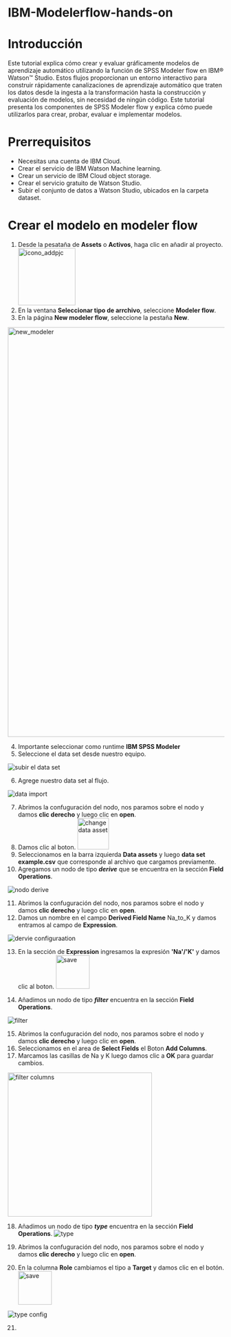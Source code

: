 # IBM-Modelerflow-hands-on

# Introducción
Este tutorial explica cómo crear y evaluar gráficamente modelos de aprendizaje automático utilizando la función de SPSS Modeler flow en IBM® Watson™ Studio. Estos flujos proporcionan un entorno interactivo para construir rápidamente canalizaciones de aprendizaje automático que traten los datos desde la ingesta a la transformación hasta la construcción y evaluación de modelos, sin necesidad de ningún código. Este tutorial presenta los componentes de SPSS Modeler flow y explica cómo puede utilizarlos para crear, probar, evaluar e implementar modelos.

# Prerrequisitos
* Necesitas una cuenta de IBM Cloud. 
* Crear el servicio de IBM Watson Machine learning.
* Crear un servicio de IBM Cloud object storage.
* Crear el servicio gratuito de Watson Studio.
* Subir el conjunto de datos a Watson Studio, ubicados en la carpeta dataset.

# Crear el modelo en modeler flow

  1. Desde la pesataña de **Assets** o **Activos**, haga clic en añadir al proyecto.   <img width="133" alt="icono_addpjc" src="https://user-images.githubusercontent.com/46906169/85602284-d78a7d00-b614-11ea-8d5d-f34c3498fdaa.PNG">
  2. En la ventana **Seleccionar tipo de arrchivo**, seleccione **Modeler flow**.
  3. En la página **New modeler flow**, seleccione la pestaña **New**.
  
<img width="953" alt="new_modeler" src="https://user-images.githubusercontent.com/46906169/86167357-005eb680-badc-11ea-86d5-242a6e6e5f16.PNG">
  
  4. Importante seleccionar como runtime **IBM SPSS Modeler**
  5. Seleccione el data set desde nuestro equipo.
  
  ![subir el data set](https://user-images.githubusercontent.com/46906169/86168874-63e9e380-bade-11ea-8ee5-b7de2ff6ca48.png)
  
  6. Agrege nuestro data set al flujo.
  
  ![data import](https://user-images.githubusercontent.com/46906169/86169232-ea9ec080-bade-11ea-8d09-01030120c615.png)

  7. Abrimos la confuguración del nodo, nos paramos sobre el nodo y damos **clic derecho** y luego clic en **open**.
  8. Damos clic al boton. <img width="73" alt="change data asset" src="https://user-images.githubusercontent.com/46906169/86169833-db6c4280-badf-11ea-94da-fd0f5673c05b.PNG">
  9. Seleccionamos en la barra izquierda **Data assets** y luego **data set example.csv** que corresponde al archivo que cargamos previamente.
  10. Agregamos un nodo de tipo ***derive*** que se encuentra en la sección **Field Operations**.
  
  ![nodo derive](https://user-images.githubusercontent.com/46906169/86172245-ad88fd00-bae3-11ea-86d4-ae6937f09dae.png)

  11. Abrimos la confuguración del nodo, nos paramos sobre el nodo y damos **clic derecho** y luego clic en **open**.
  12. Damos un nombre en el campo **Derived Field Name** Na_to_K y damos entramos al campo de **Expression**.
  
  ![dervie configuraation](https://user-images.githubusercontent.com/46906169/86173732-09ed1c00-bae6-11ea-97cf-466bda777b80.png)
  
  13. En la sección de **Expression** ingresamos la expresión **'Na'/'K'** y damos clic al boton. <img width="78" alt="save" src="https://user-images.githubusercontent.com/46906169/86174178-cc3cc300-bae6-11ea-95c4-5df503325fef.PNG">
  
  14. Añadimos un nodo de tipo ***filter***  encuentra en la sección **Field Operations**.
  
  ![filter](https://user-images.githubusercontent.com/46906169/86174672-b380dd00-bae7-11ea-8de8-5d3c2ab39b46.png)

  15. Abrimos la confuguración del nodo, nos paramos sobre el nodo y damos **clic derecho** y luego clic en **open**.
  16. Seleccionamos en el area de **Select Fields** el Boton **Add Columns**.
  17. Marcamos las casillas de Na y K luego damos clic a **OK** para guardar cambios.
  <img width="335" alt="filter columns" src="https://user-images.githubusercontent.com/46906169/86177008-86cec480-baeb-11ea-9042-9fe8112dbca2.PNG">

  18. Añadimos un nodo de tipo ***type***  encuentra en la sección **Field Operations**.
![type](https://user-images.githubusercontent.com/46906169/86177299-ffce1c00-baeb-11ea-9911-60d36b3d6490.png)

  19. Abrimos la confuguración del nodo, nos paramos sobre el nodo y damos **clic derecho** y luego clic en **open**.
  20. En la columna **Role** cambiamos el tipo a **Target** y damos clic en el botón. <img width="78" alt="save" src="https://user-images.githubusercontent.com/46906169/86174178-cc3cc300-bae6-11ea-95c4-5df503325fef.PNG">
  
  ![type config](https://user-images.githubusercontent.com/46906169/86178239-a535bf80-baed-11ea-9204-3c73a515e762.png)

  21. 

  










